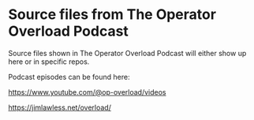 # Source files from The Operator Overload Podcast

Source files shown in The Operator Overload Podcast will either show up here or in specific repos. 

Podcast episodes can be found here:

https://www.youtube.com/@op-overload/videos

https://jimlawless.net/overload/
